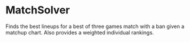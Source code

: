 # MatchSolver
Finds the best lineups for a best of three games match with a ban given a matchup chart. Also provides a weighted individual rankings.
